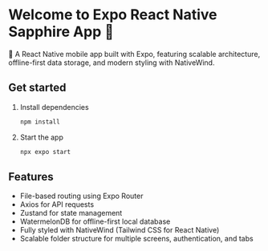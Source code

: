 # Welcome to Expo React Native Sapphire App 🚀
👋
A React Native mobile app built with Expo, featuring scalable architecture, offline-first data storage, and modern styling with NativeWind.

## Get started

1. Install dependencies

   ```bash
   npm install
   ```

2. Start the app

   ```bash
   npx expo start
   ```

## Features

-  File-based routing using Expo Router
-  Axios for API requests
-  Zustand for state management
-  WatermelonDB for offline-first local database
-  Fully styled with NativeWind (Tailwind CSS for React Native)
-  Scalable folder structure for multiple screens, authentication, and tabs


